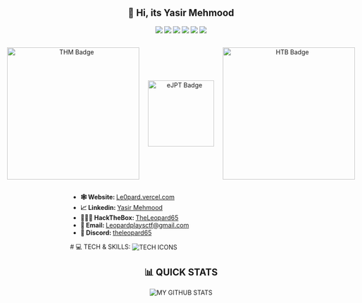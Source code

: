 <h2 align="center"> 👋 Hi, its <b>Yasir Mehmood</b> </h2> 
<p align="center">
  <img src="https://img.shields.io/badge/python%20-%2314354C.svg?&style=for-the-badge&logo=python&logoColor=white"/>
  <img src="https://img.shields.io/badge/c++%20-%2300599C.svg?&style=for-the-badge&logo=c%2B%2B&ogoColor=white"/>
  <img src="https://img.shields.io/badge/C%20-%2300599C.svg?&style=for-the-badge&logo=c&logoColor=white"/>
  <img src="https://img.shields.io/badge/javascript%20-%23323330.svg?&style=for-the-badge&logo=javascript&logoColor=%23F7DF1E"/>
  <img src="https://img.shields.io/badge/node.js%20-%2343853D.svg?&style=for-the-badge&logo=node.js&logoColor=white"/>
  <img src="https://img.shields.io/badge/bash%20-%2314354C.svg?&style=for-the-badge&logo=bash&logoColor=white"/>
</p>
<h2></h2>
<div align="center" style="display: flex; justify-content: center; align-items: center; gap: 20px;">
    <img align="center" src="https://tryhackme-badges.s3.amazonaws.com/Leopard65.png" alt="THM Badge" style="width: 300px; height: auto;">
    <img align="center" src="https://security.ine.com/wp-content/uploads/2023/08/eJPT-1.png" alt="eJPT Badge" style="width: 150px; height: auto;">
    <img align="center" src="https://www.hackthebox.com/badge/image/1998521" alt="HTB Badge" style="width: 300px; height: auto;">
</div>
<h2></h2>
<ul>
  <li><b>🕸️ Website: </b> <a href="https://Le0pard.vercel.com/" target="_blank">Le0pard.vercel.com</a></li>
  <li><b>📈 Linkedin: </b> <a href="https://www.linkedin.com/in/yasir-mehmood-1699a925a/" target="_blank">Yasir Mehmood</a></li>
  <li><b>👨🏼‍💻 HackTheBox: </b> <a href="https://app.hackthebox.eu/profile/1998521">TheLeopard65</a></li>
  <li><b>📧 Email: </b> <a href="mailto:Leopardplaysctf@gmail.com" target="_blank">Leopardplaysctf@gmail.com</a></li>
  <li><b>🚀 Discord: </b> <a href="https://discord.com/users/735761355545772054" target="_blank">theleopard65</a></li>
</ul>
# 💻 TECH & SKILLS:
<img align="center" src="https://skillicons.dev/icons?i=c,cpp,python,js,bash,visualstudio,vscode,linux,vercel,qt,html,css,nginx,docker" alt="TECH ICONS"/>
<h2 align="center"> 📊 QUICK STATS </h2> 
<p align="center">
	<img src="https://github-readme-stats.vercel.app/api?username=TheLeopard65&show_icons=true&theme=merko&count_private=true&include_all_commits=true" alt="MY GITHUB STATS">
</p>
